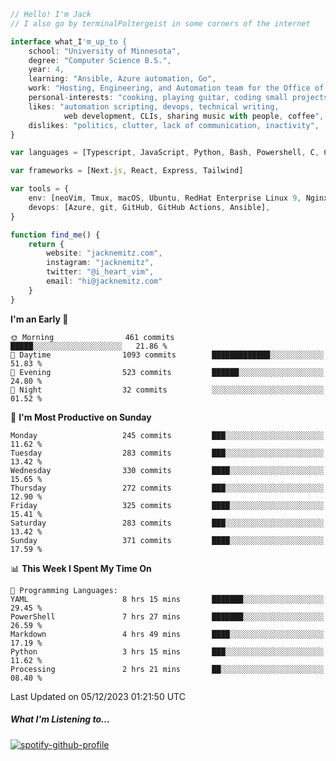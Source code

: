 ```typescript
// Hello! I'm Jack
// I also go by terminalPoltergeist in some corners of the internet

interface what_I'm_up_to {
    school: "University of Minnesota",
    degree: "Computer Science B.S.",
    year: 4,
    learning: "Ansible, Azure automation, Go",
    work: "Hosting, Engineering, and Automation team for the Office of Information Technology at UMN",
    personal-interests: "cooking, playing guitar, coding small projects",
    likes: "automation scripting, devops, technical writing,
            web development, CLIs, sharing music with people, coffee",
    dislikes: "politics, clutter, lack of communication, inactivity",
}

var languages = [Typescript, JavaScript, Python, Bash, Powershell, C, C++, HTML, CSS]

var frameworks = [Next.js, React, Express, Tailwind]

var tools = {
    env: [neoVim, Tmux, macOS, Ubuntu, RedHat Enterprise Linux 9, Nginx, DigitalOcean, Cloudflare],
    devops: [Azure, git, GitHub, GitHub Actions, Ansible],
}

function find_me() {
    return {
        website: "jacknemitz.com",
        instagram: "jacknemitz",
        twitter: "@i_heart_vim",
        email: "hi@jacknemitz.com"
    }
}
```

<!--START_SECTION:waka-->
**I'm an Early 🐤** 

```text
🌞 Morning                461 commits         █████░░░░░░░░░░░░░░░░░░░░   21.86 % 
🌆 Daytime                1093 commits        █████████████░░░░░░░░░░░░   51.83 % 
🌃 Evening                523 commits         ██████░░░░░░░░░░░░░░░░░░░   24.80 % 
🌙 Night                  32 commits          ░░░░░░░░░░░░░░░░░░░░░░░░░   01.52 % 
```
📅 **I'm Most Productive on Sunday** 

```text
Monday                   245 commits         ███░░░░░░░░░░░░░░░░░░░░░░   11.62 % 
Tuesday                  283 commits         ███░░░░░░░░░░░░░░░░░░░░░░   13.42 % 
Wednesday                330 commits         ████░░░░░░░░░░░░░░░░░░░░░   15.65 % 
Thursday                 272 commits         ███░░░░░░░░░░░░░░░░░░░░░░   12.90 % 
Friday                   325 commits         ████░░░░░░░░░░░░░░░░░░░░░   15.41 % 
Saturday                 283 commits         ███░░░░░░░░░░░░░░░░░░░░░░   13.42 % 
Sunday                   371 commits         ████░░░░░░░░░░░░░░░░░░░░░   17.59 % 
```


📊 **This Week I Spent My Time On** 

```text
💬 Programming Languages: 
YAML                     8 hrs 15 mins       ███████░░░░░░░░░░░░░░░░░░   29.45 % 
PowerShell               7 hrs 27 mins       ███████░░░░░░░░░░░░░░░░░░   26.59 % 
Markdown                 4 hrs 49 mins       ████░░░░░░░░░░░░░░░░░░░░░   17.19 % 
Python                   3 hrs 15 mins       ███░░░░░░░░░░░░░░░░░░░░░░   11.62 % 
Processing               2 hrs 21 mins       ██░░░░░░░░░░░░░░░░░░░░░░░   08.40 % 
```


 Last Updated on 05/12/2023 01:21:50 UTC
<!--END_SECTION:waka-->

##### What I'm Listening to...

[![spotify-github-profile](https://spotify-github-profile.vercel.app/api/view?uid=jack.nemitz&cover_image=true&show_offline=true&bar_color=53b14f&bar_color_cover=false&background_color=121212FF)](https://spotify-github-profile.vercel.app/api/view?uid=jack.nemitz&redirect=true)

